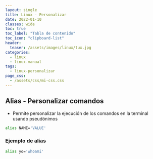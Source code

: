 ```yaml
---
layout: single
title: Linux - Personalizar
date: 2022-01-10
classes: wide
toc: true
toc_label: "Tabla de contenido"
toc_icon: "clipboard-list"
header:
  teaser: /assets/images/linux/tux.jpg
categories:
  - linux
  - linux-manual
tags:
  - linux-personalizar
page_css: 
  - /assets/css/mi-css.css
---
```


## Alias - Personalizar comandos

* Permite personalizar la ejecución de los comandos en la terminal usando pseudónimos

```bash
alias NAME='VALUE'
```

### Ejemplo de alias

```bash
alias yo='whoami'
```
